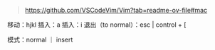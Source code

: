 > https://github.com/VSCodeVim/Vim?tab=readme-ov-file#mac

移动：hjkl
插入：a
插入：i
退出（to normal）：esc | control + [

模式：normal ｜ insert


